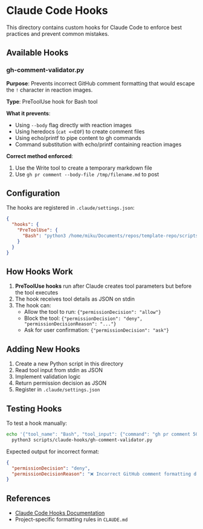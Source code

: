 # Claude Code Hooks

This directory contains custom hooks for Claude Code to enforce best practices and prevent common mistakes.

## Available Hooks

### gh-comment-validator.py

**Purpose**: Prevents incorrect GitHub comment formatting that would escape the `!` character in reaction images.

**Type**: PreToolUse hook for Bash tool

**What it prevents**:
- Using `--body` flag directly with reaction images
- Using heredocs (`cat <<EOF`) to create comment files
- Using echo/printf to pipe content to gh commands
- Command substitution with echo/printf containing reaction images

**Correct method enforced**:
1. Use the Write tool to create a temporary markdown file
2. Use `gh pr comment --body-file /tmp/filename.md` to post

## Configuration

The hooks are registered in `.claude/settings.json`:

```json
{
  "hooks": {
    "PreToolUse": {
      "Bash": "python3 /home/miku/Documents/repos/template-repo/scripts/claude-hooks/gh-comment-validator.py"
    }
  }
}
```

## How Hooks Work

1. **PreToolUse hooks** run after Claude creates tool parameters but before the tool executes
2. The hook receives tool details as JSON on stdin
3. The hook can:
   - Allow the tool to run: `{"permissionDecision": "allow"}`
   - Block the tool: `{"permissionDecision": "deny", "permissionDecisionReason": "..."}`
   - Ask for user confirmation: `{"permissionDecision": "ask"}`

## Adding New Hooks

1. Create a new Python script in this directory
2. Read tool input from stdin as JSON
3. Implement validation logic
4. Return permission decision as JSON
5. Register in `.claude/settings.json`

## Testing Hooks

To test a hook manually:

```bash
echo '{"tool_name": "Bash", "tool_input": {"command": "gh pr comment 50 --body \"Test ![Reaction](url)\""}}' | \
  python3 scripts/claude-hooks/gh-comment-validator.py
```

Expected output for incorrect format:
```json
{
  "permissionDecision": "deny",
  "permissionDecisionReason": "❌ Incorrect GitHub comment formatting detected!..."
}
```

## References

- [Claude Code Hooks Documentation](https://docs.anthropic.com/en/docs/claude-code/hooks)
- Project-specific formatting rules in `CLAUDE.md`
